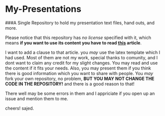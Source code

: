 # My-Presentations
###A Single Repository to hold my presentation text files, hand outs, and more.

Please notice that this repository has *no license* specified with it, which means **if you want to use its content you have to read [this](https://choosealicense.com/no-permission/#for-users) article**. 

I want to add a clause to that article. you *may* use the latex template which I had used. Most of them are not my work, special thanks to comunity, and I dont want to claim any credit for my slight changes. You may read and use the content if it fits your needs. Also, you may present them if you think there is good information which you want to share with people. You *may* fork your own repository, no problem,
**BUT YOU MAY NOT CHANGE THE CODE IN THE REPOSITORY!** and there is a good reason to that!

There well may be some errors in them and I appriciate if you open up an issue and mention them to me.

cheers!
sajed.
